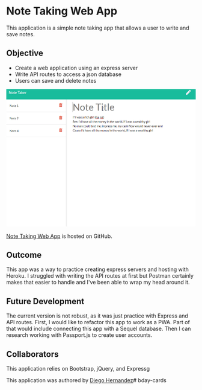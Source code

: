 # Note Taking Web App

This application is a simple note taking app that allows a user to write and save notes.

## Objective

- Create a web application using an express server
- Write API routes to access a json database
- Users can save and delete notes

![Note Taking Web App](./public/assets/readme-01.gif)

[Note Taking Web App](https://github.com/Diegopie/Team-Profile-Generator/) is hosted on GitHub.

## Outcome

This app was a way to practice creating express servers and hosting with Heroku. I struggled with writing the API routes at first but Postman certainly makes that easier to handle and I've been able to wrap my head around it.

## Future Development

The current version is not robust, as it was just practice with Express and API routes. First, I would like to refactor this app to work as a PWA. Part of that would include connecting this app with a Sequel database. Then I can research working with Passport.js to create user accounts.  

## Collaborators

This application relies on Bootstrap, jQuery, and Expressg

This application was authored by [Diego Hernandez](https://github.com/Diegopie)# bday-cards
